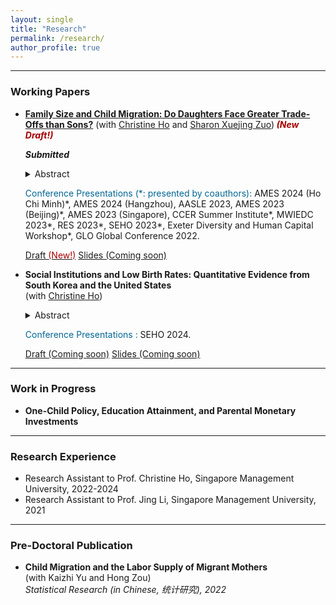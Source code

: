 ```yaml
---
layout: single
title: "Research"
permalink: /research/
author_profile: true
---
```



------
### Working Papers
- [**Family Size and Child Migration: Do Daughters Face Greater Trade-Offs than Sons?**](https://ink.library.smu.edu.sg/soe_research/2750/)
  (with [Christine Ho](https://sites.google.com/site/christineho5) and [Sharon Xuejing Zuo](https://sites.google.com/site/sharonxuejingzuo/home))_**<span style="color: #a60000;"> (New Draft!)</span>**_
   
  **_Submitted_** 
   <details>
   <summary>Abstract</summary>
     Daughters may be less likely to migrate with parents because they tend to have more siblings in societies with strong son preference. Exploiting exogenous variation in twinning, we find that a one unit increase in family size decreases the probability that a daughter migrates by 12.5 percentage points—with stronger negative associations when migration restrictions are more stringent—but has negligible effects on sons in China. The results are indicative of family size trade-offs in a novel aspect of parental investment and highlight the need for gender-neutral relaxation of migration constraints to mitigate the gendered family size trade-offs.
   </details>
   <!-- Medium skip -->
   
   <span style="color: #006692;">Conference Presentations (\*: presented by coauthors):</span> AMES 2024 (Ho Chi Minh)\*, AMES 2024 (Hangzhou), AASLE 2023, AMES 2023 (Beijing)\*, AMES 2023 (Singapore), CCER Summer Institute\*, MWIEDC 2023\*, RES 2023\*, SEHO 2023\*, Exeter Diversity and Human Capital Workshop\*, GLO Global Conference 2022.

  <!--- [Draft <span style="color: #a60000;"> New Draft!</span>](#Buttons){: .btn--research} [Slides (Coming soon)](#Buttons){: .btn--research} --->
  <a href="https://ink.library.smu.edu.sg/soe_research/2750/" target="_blank" rel="noopener noreferrer">
  <i class="fas fa-file-pdf"></i> Draft <span style="color: #a60000;"> (New!)</span></a>
  <a href="" target="_blank" rel="noopener noreferrer">
  <i class="fas fa-file-powerpoint"></i> Slides (Coming soon)</a>
  
- **Social Institutions and Low Birth Rates: Quantitative Evidence from South Korea and the United States**  
  (with [Christine Ho](https://sites.google.com/site/christineho5))  
   <details>
   <summary>Abstract</summary>
      Abstract is coming soon.
   </details>
   <!-- Medium skip -->
   
   <span style="color: #006692;">Conference Presentations :</span> SEHO 2024.

  <!--- [Draft (Coming soon)](#Buttons){: .btn--research} [Slides (Coming soon)](#Buttons){: .btn--research} --->
  <a href="" target="_blank" rel="noopener noreferrer">
  <i class="fas fa-file-pdf"></i> Draft (Coming soon)</a>
  <a href="" target="_blank" rel="noopener noreferrer">
  <i class="fas fa-file-powerpoint"></i> Slides (Coming soon)</a>



------
### Work in Progress
- **One-Child Policy, Education Attainment, and Parental Monetary Investments**  
 
------
### Research Experience
- Research Assistant to Prof. Christine Ho, Singapore Management University, 2022-2024
- Research Assistant to Prof. Jing Li, Singapore Management University, 2021

------
### Pre-Doctoral Publication
- **Child Migration and the Labor Supply of Migrant Mothers**  
(with Kaizhi Yu and Hong Zou)  
_Statistical Research (in Chinese, 统计研究), 2022_
